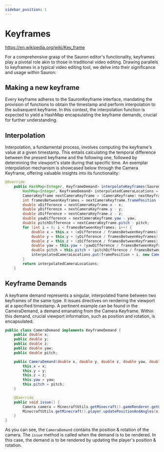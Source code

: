 ```yaml
---
sidebar_position: 1
---
```


# Keyframes
https://en.wikipedia.org/wiki/Key_frame

For a comprehensive grasp of the Sauron editor's functionality, keyframes play a pivotal role akin to those in
traditional video editing. Drawing parallels to keyframes in a typical video editing tool, we delve into their
significance and usage within Sauron:

## Making a new keyframe
Every keyframe adheres to the SauronKeyframe interface, mandating the provision of functions to obtain the timestamp 
and perform interpolation to the subsequent keyframe. In this context, the interpolation function is expected to yield
a HashMap encapsulating the keyframe demands, crucial for further understanding.

## Interpolation
Interpolation, a fundamental process, involves computing the keyframe's value at a given timestamp. This entails
calculating the temporal difference between the present keyframe and the following one, followed by determining the 
viewport's state during that specific time. An exemplar interpolation mechanism is showcased below through the Camera
Keyframe, offering valuable insights into its functionality:

```java
@Override
    public HashMap<Integer, KeyframeDemand> interpolateKeyframes(SauronKeyframe nextKeyframe) {
        HashMap<Integer, KeyframeDemand> interpolatedCameraLocations = new HashMap<>();
        CameraKeyframe nextCameraKeyframe = (CameraKeyframe) nextKeyframe;
        int framesBetweenKeyframes = nextCameraKeyframe.framePosition - framePosition;
        double xDifference = nextCameraKeyframe.x - x;
        double yDifference = nextCameraKeyframe.y - y;
        double zDifference = nextCameraKeyframe.z - z;
        double yawDifference = nextCameraKeyframe.yaw - yaw;
        double pitchDifference = nextCameraKeyframe.pitch - pitch;
        for (int i = 0; i < framesBetweenKeyframes; i++) {
            double x = this.x + (xDifference / framesBetweenKeyframes) * i;
            double y = this.y + (yDifference / framesBetweenKeyframes) * i;
            double z = this.z + (zDifference / framesBetweenKeyframes) * i;
            double yaw = this.yaw + (yawDifference / framesBetweenKeyframes) * i;
            double pitch = this.pitch + (pitchDifference / framesBetweenKeyframes) * i;
            interpolatedCameraLocations.put(framePosition + i, new CameraDemand(x, y, z, yaw, pitch));
        }
        return interpolatedCameraLocations;
    }
```

## Keyframe Demands
A keyframe demand represents a singular, interpolated frame between two keyframes of the same type. It issues directives on rendering the
viewport at a specified timestamp. A pertinent example can be found in the CameraDemand, a demand emanating from the
Camera Keyframe. Within this demand, crucial viewport information, such as position and rotation, is encapsulated.

```java title="sauron.editor.keyframe.demands.CameraDemand"
public class CameraDemand implements KeyframeDemand {
    public double x;
    public double y;
    public double z;
    public double yaw;
    public double pitch;

    public CameraDemand(double x, double y, double z, double yaw, double pitch) {
        this.x = x;
        this.y = y;
        this.z = z;
        this.yaw = yaw;
        this.pitch = pitch;
    }

    @Override
    public void issue() {
        Camera camera = MinecraftUtils.getMinecraft().gameRenderer.getCamera();
        MinecraftUtils.getMinecraft().player.updatePositionAndAngles(x, y, z, (float) yaw, (float) pitch);
    }
}
```

As you can see, the `CameraDemand` contains the position & rotation of the camera. The `issue` method is called when
the demand is to be rendered. In this case, the demand is to be rendered by updating the player's position & rotation.
